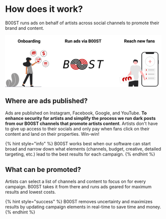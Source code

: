 # How does it work?

B00ST runs ads on behalf of artists across social channels to promote their brand and content. 

![](../../.gitbook/assets/undraw_how-it-works-b00st-faq.svg)

## Where are ads published?

Ads are published on Instagram, Facebook, Google, and YouTube. **To enhance security for artists and simplify the process we run dark posts from our B00ST channels that promote artists content**. Artists don't have to give up access to their socials and only pay when fans click on their content and land on their properties. Win-win! 

{% hint style="info" %}
B00ST works best when our software can start broad and narrow down what elements \(channels, budget, creative, detailed targeting, etc.\) lead to the best results for each campaign.
{% endhint %}

## What can be promoted?

Artists can select a list of channels and content to focus on for every campaign. B00ST takes it from there and runs ads geared for maximum results and lowest costs. 

{% hint style="success" %}
B00ST removes uncertainty and maximizes results by updating campaign elements in real-time to save time and money.
{% endhint %}

